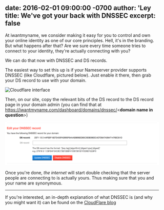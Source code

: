 date: 2016-02-01 09:00:00 -0700
author: 'Ley
title: We've got your back with DNSSEC
excerpt: false
----

At iwantmyname, we consider making it easy for you to control and own your online identity as one of our core principles. Hell, it's in the branding. But what happens after that? Are we sure every time someone tries to connect to your identity, they're actually connecting with you?

We can do that now with DNSSEC and DS records.

The easiest way to set this up is if your Nameserver provider supports DNSSEC (like Cloudflare, pictured below). Just enable it there, then grab your DS record to use with your domain.

![Cloudflare interface](media/2016-02-01-cloudflare-dnssec.png)

Then, on our site, copy the relevant bits of the DS record to the DS record page in your domain admin (you can find that at https://iwantmyname.com/dashboard/domains/dnssec/<**domain name in question**>)

![iwantmyname interface](media/2016-02-01-iwantmyname-dnssec.png)

Once you're done, *the internet* will start double checking that the server people are connecting to is actually yours. Thus making sure that you and your name are synonymous.

***

If you're interested, an in-depth explanation of what DNSSEC is (and why you might want it) can be found on the [CloudFlare blog](https://blog.cloudflare.com/dnssec-an-introduction/)
